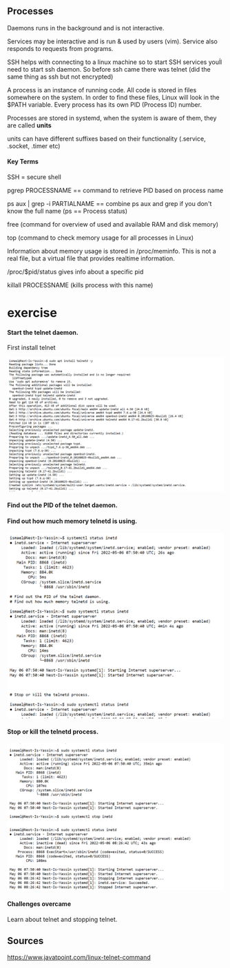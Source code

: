 ## Processes

Daemons  runs in the background and is not interactive.

Services may be interactive and  is run & used by users (vim).
Service also responds to requests from programs.

SSH helps with connecting to a linux machine so to start SSH services youĺl need to start ssh daemon. So before ssh came there was telnet (did the same thing as ssh but not encrypted)

A process is an instance of running code. All code is stored in files somewhere on the system. In order to find these files, Linux will look in the $PATH variable. Every process has its own PID (Process ID) number.

Processes are stored in systemd, when the system is aware of them, they are called **units**

units can have different suffixes based on their functionality (.service, .socket, .timer etc)


#### Key Terms

SSH = secure shell



pgrep PROCESSNAME == command to retrieve PID based on process name

ps aux | grep -i PARTIALNAME == combine ps aux and grep if you don't know the full name (ps == Process status)

free (command for overview of used and available RAM and disk memory)

top (command to check memory usage for all processes in Linux)

Information about memory usage is stored in /proc/meminfo. This is not a real file, but a virtual file that provides realtime information.

/proc/$pid/status gives info about a specific pid

killall PROCESSNAME (kills process with this name)

# exercise

#### Start the telnet daemon.

First install telnet

![telnetinst](../00_includes/LNX06telnedinst.png)
             
#### Find out the PID of the telnet daemon.
#### Find out how much memory telnetd is using.

![telnetmem](../00_includes/LNX06-2.png)

#### Stop or kill the telnetd process.

![telnetstop](../00_includes/LNX06-03.png)

#### Challenges overcame
Learn about telnet and stopping telnet.


## Sources
https://www.javatpoint.com/linux-telnet-command
